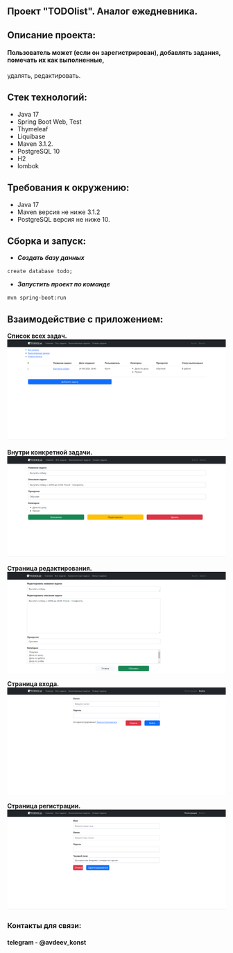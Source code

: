 ## Проект "TODOlist". Аналог ежедневника.


## Описание проекта:
#### Пользователь может (если он зарегистрирован), добавлять задания, помечать их как выполненные, 
удалять, редактировать.

## Стек технологий:
- Java 17
- Spring Boot Web, Test
- Thymeleaf
- Liquibase
- Maven 3.1.2.
- PostgreSQL 10
- H2
- lombok

## Требования к окружению:
- Java 17
- Maven версия не ниже 3.1.2
- PostgreSQL версия не ниже 10.

## Сборка и запуск:
- ___Cоздать базу данных___

 ```  
create database todo;
```
- ___Запустить проект по команде___
``` 
mvn spring-boot:run
```


## Взаимодействие с приложением:

**Список всех задач.**
![](files/alltaskspage.png)

**Внутри конкретной задачи.**
![](files/insidetask.png)

**Страница редактирования.**
![](files/updatepage.png)

**Страница входа.**
![](files/login.png)

**Страница регистрации.**
![](files/registration.png)


### Контакты для связи: 
#### telegram - @avdeev_konst
